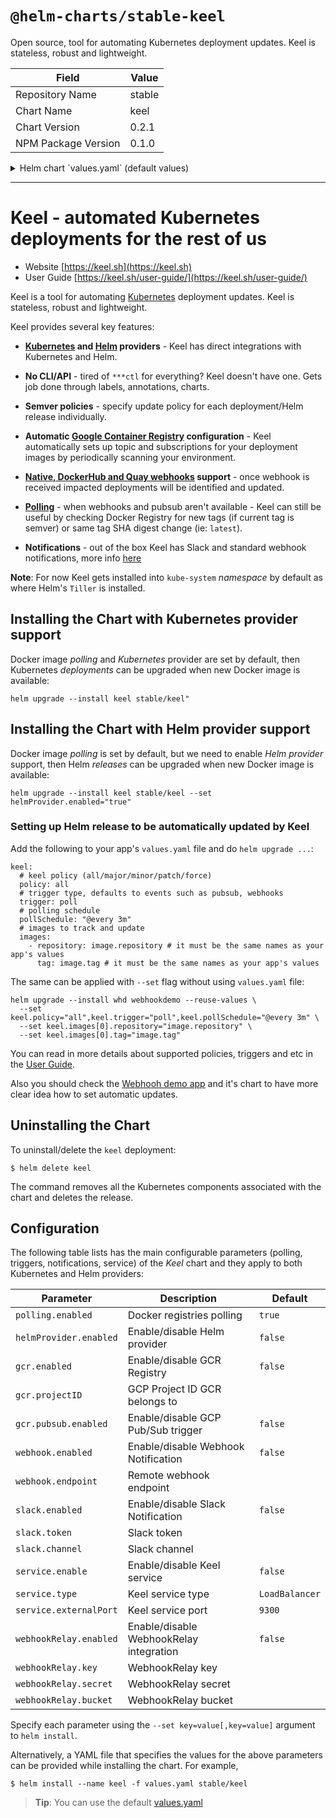 # `@helm-charts/stable-keel`

Open source, tool for automating Kubernetes deployment updates. Keel is stateless, robust and lightweight.

| Field               | Value  |
| ------------------- | ------ |
| Repository Name     | stable |
| Chart Name          | keel   |
| Chart Version       | 0.2.1  |
| NPM Package Version | 0.1.0  |

<details>

<summary>Helm chart `values.yaml` (default values)</summary>

```yaml
# Default values for keel.
# This is a YAML-formatted file.
# Declare variables to be passed into your templates.

image:
  repository: karolisr/keel
  tag: 0.4.2
  pullPolicy: IfNotPresent

# Polling is enabled by default,
# you can disable it setting value below to false
polling:
  enabled: true

# Helm provider support
helmProvider:
  enabled: false

# Google Container Registry
# GCP Project ID
gcr:
  enabled: false
  projectId: ''
  pubSub:
    enabled: false

# Webhook Notification
# Remote webhook endpoint for notification delivery
webhook:
  enabled: false
  endpoint: ''

# Slack Notification
slack:
  enabled: false
  token: ''
  channel: ''

# Keel service
# Enable to receive webhooks from Docker registries
service:
  enabled: false
  type: LoadBalancer
  externalPort: 9300

# Webhook Relay service
# If you don’t want to expose your Keel service, you can use https://webhookrelay.com/
# which can deliver webhooks to your internal Keel service through Keel sidecar container.
webhookRelay:
  enabled: false
  # webhookrelay.com credentials
  key: ''
  secret: ''
  bucket: ''
  # webhookrelay docker image
  image:
    repository: webhookrelay/webhookrelayd
    tag: 0.2.7
    pullPolicy: IfNotPresent

# Keel self-update
# Comment lines below if you do not want Keel to automatically
# self-update to the latest release version
keel:
  # keel policy (all/major/minor/patch/force)
  policy: all
  # trigger type, defaults to events such as pubsub, webhooks
  trigger: poll
  # polling schedule
  pollSchedule: '@every 3m'
  # images to track and update
  images:
    - repository: image.repository
      tag: image.tag

# Resources
# resources:
#  limits:
#    cpu: 100m
#    memory: 128Mi
#  requests:
#    cpu: 50m
#    memory: 64Mi

# NodeSelector
nodeSelector: {}
```

</details>

---

# Keel - automated Kubernetes deployments for the rest of us

- Website [https://keel.sh](https://keel.sh)
- User Guide [https://keel.sh/user-guide/](https://keel.sh/user-guide/)

Keel is a tool for automating [Kubernetes](https://kubernetes.io/) deployment updates. Keel is stateless, robust and lightweight.

Keel provides several key features:

- **[Kubernetes](https://kubernetes.io/) and [Helm](https://helm.sh) providers** - Keel has direct integrations with Kubernetes and Helm.

- **No CLI/API** - tired of `***ctl` for everything? Keel doesn't have one. Gets job done through labels, annotations, charts.

- **Semver policies** - specify update policy for each deployment/Helm release individually.

- **Automatic [Google Container Registry](https://cloud.google.com/container-registry/) configuration** - Keel automatically sets up topic and subscriptions for your deployment images by periodically scanning your environment.

- **[Native, DockerHub and Quay webhooks](https://keel.sh/user-guide/triggers/#webhooks) support** - once webhook is received impacted deployments will be identified and updated.

- **[Polling](https://keel.sh/user-guide/#polling-deployment-example)** - when webhooks and pubsub aren't available - Keel can still be useful by checking Docker Registry for new tags (if current tag is semver) or same tag SHA digest change (ie: `latest`).

- **Notifications** - out of the box Keel has Slack and standard webhook notifications, more info [here](https://keel.sh/user-guide/#notifications)

**Note**: For now Keel gets installed into `kube-system` _namespace_ by default as where Helm's `Tiller` is installed.

## Installing the Chart with Kubernetes provider support

Docker image _polling_ and _Kubernetes_ provider are set by default, then Kubernetes _deployments_ can be upgraded when new Docker image is available:

```console
helm upgrade --install keel stable/keel"
```

## Installing the Chart with Helm provider support

Docker image _polling_ is set by default, but we need to enable _Helm provider_ support, then Helm _releases_ can be upgraded when new Docker image is available:

```console
helm upgrade --install keel stable/keel --set helmProvider.enabled="true"
```

### Setting up Helm release to be automatically updated by Keel

Add the following to your app's `values.yaml` file and do `helm upgrade ...`:

```
keel:
  # keel policy (all/major/minor/patch/force)
  policy: all
  # trigger type, defaults to events such as pubsub, webhooks
  trigger: poll
  # polling schedule
  pollSchedule: "@every 3m"
  # images to track and update
  images:
    - repository: image.repository # it must be the same names as your app's values
      tag: image.tag # it must be the same names as your app's values
```

The same can be applied with `--set` flag without using `values.yaml` file:

```
helm upgrade --install whd webhookdemo --reuse-values \
  --set keel.policy="all",keel.trigger="poll",keel.pollSchedule="@every 3m" \
  --set keel.images[0].repository="image.repository" \
  --set keel.images[0].tag="image.tag"
```

You can read in more details about supported policies, triggers and etc in the [User Guide](https://keel.sh/user-guide/).

Also you should check the [Webhooh demo app](https://github.com/webhookrelay/webhook-demo) and it's chart to have more clear
idea how to set automatic updates.

## Uninstalling the Chart

To uninstall/delete the `keel` deployment:

```console
$ helm delete keel
```

The command removes all the Kubernetes components associated with the chart and deletes the release.

## Configuration

The following table lists has the main configurable parameters (polling, triggers, notifications, service) of the _Keel_ chart and they apply to both Kubernetes and Helm providers:

| Parameter              | Description                             | Default        |
| ---------------------- | --------------------------------------- | -------------- |
| `polling.enabled`      | Docker registries polling               | `true`         |
| `helmProvider.enabled` | Enable/disable Helm provider            | `false`        |
| `gcr.enabled`          | Enable/disable GCR Registry             | `false`        |
| `gcr.projectID`        | GCP Project ID GCR belongs to           |                |
| `gcr.pubsub.enabled`   | Enable/disable GCP Pub/Sub trigger      | `false`        |
| `webhook.enabled`      | Enable/disable Webhook Notification     | `false`        |
| `webhook.endpoint`     | Remote webhook endpoint                 |                |
| `slack.enabled`        | Enable/disable Slack Notification       | `false`        |
| `slack.token`          | Slack token                             |                |
| `slack.channel`        | Slack channel                           |                |
| `service.enable`       | Enable/disable Keel service             | `false`        |
| `service.type`         | Keel service type                       | `LoadBalancer` |
| `service.externalPort` | Keel service port                       | `9300`         |
| `webhookRelay.enabled` | Enable/disable WebhookRelay integration | `false`        |
| `webhookRelay.key`     | WebhookRelay key                        |                |
| `webhookRelay.secret`  | WebhookRelay secret                     |                |
| `webhookRelay.bucket`  | WebhookRelay bucket                     |                |

Specify each parameter using the `--set key=value[,key=value]` argument to `helm install`.

Alternatively, a YAML file that specifies the values for the above parameters can be provided while installing the chart. For example,

```console
$ helm install --name keel -f values.yaml stable/keel
```

> **Tip**: You can use the default [values.yaml](values.yaml)
